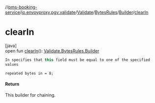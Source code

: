 //[pms-booking-service](../../../../../index.md)/[io.envoyproxy.pgv.validate](../../../index.md)/[Validate](../../index.md)/[BytesRules](../index.md)/[Builder](index.md)/[clearIn](clear-in.md)

# clearIn

[java]\
open fun [clearIn](clear-in.md)(): [Validate.BytesRules.Builder](index.md)

```kotlin
In specifies that this field must be equal to one of the specified
values

```
`repeated bytes in = 8;`

#### Return

This builder for chaining.